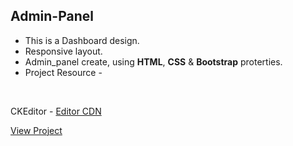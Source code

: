  ## Admin-Panel
* This is a Dashboard design.
* Responsive layout.
* Admin_panel create, using __HTML__, __CSS__ & __Bootstrap__ proterties.
* Project Resource -

&nbsp;
&nbsp;
&nbsp;


   CKEditor - [Editor CDN](https://ckeditor.com/)
   
   [View Project](https://mixblack.github.io/Admin-Panel/)
